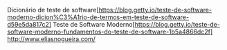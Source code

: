 Dicionário de teste de software[https://blog.getty.io/teste-de-software-moderno-dicion%C3%A1rio-de-termos-em-teste-de-software-d59e5da817c2]
Teste de Software Moderno[https://blog.getty.io/teste-de-software-moderno-fundamentos-do-teste-de-software-1b5a4866dc2f]
http://www.eliasnogueira.com/
